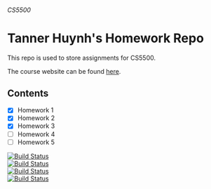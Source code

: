 ###### CS5500

# Tanner Huynh's Homework Repo

This repo is used to store assignments for CS5500.

The course website can be found [here](https://pages.github.ccs.neu.edu/CS5500-CourseMaterials/2019-fall-mike/index.html).

## Contents

- [x] Homework 1
- [x] Homework 2
- [x] Homework 3
- [ ] Homework 4
- [ ] Homework 5

[![Build Status](https://www.5500jenkins-2.khourycloud.com/buildStatus/icon?job=FSE%2Ftannerhuynh-F19%2Fmaster&config=hw1Badge)](https://www.5500jenkins-2.khourycloud.com/job/FSE/job/tannerhuynh-F19/job/master/)<br/>[![Build Status](https://www.5500jenkins-2.khourycloud.com/buildStatus/icon?job=FSE%2Ftannerhuynh-F19%2Fmaster&config=hw2Badge)](https://www.5500jenkins-2.khourycloud.com/job/FSE/job/tannerhuynh-F19/job/master/)<br/>[![Build Status](https://www.5500jenkins-2.khourycloud.com/buildStatus/icon?job=FSE%2Ftannerhuynh-F19%2Fmaster&config=hw3Badge)](https://www.5500jenkins-2.khourycloud.com/job/FSE/job/tannerhuynh-F19/job/master/)<br/>[![Build Status](https://www.5500jenkins-2.khourycloud.com/buildStatus/icon?job=FSE%2Ftannerhuynh-F19%2Fmaster&config=hw4Badge)](https://www.5500jenkins-2.khourycloud.com/job/FSE/job/tannerhuynh-F19/job/master/)
